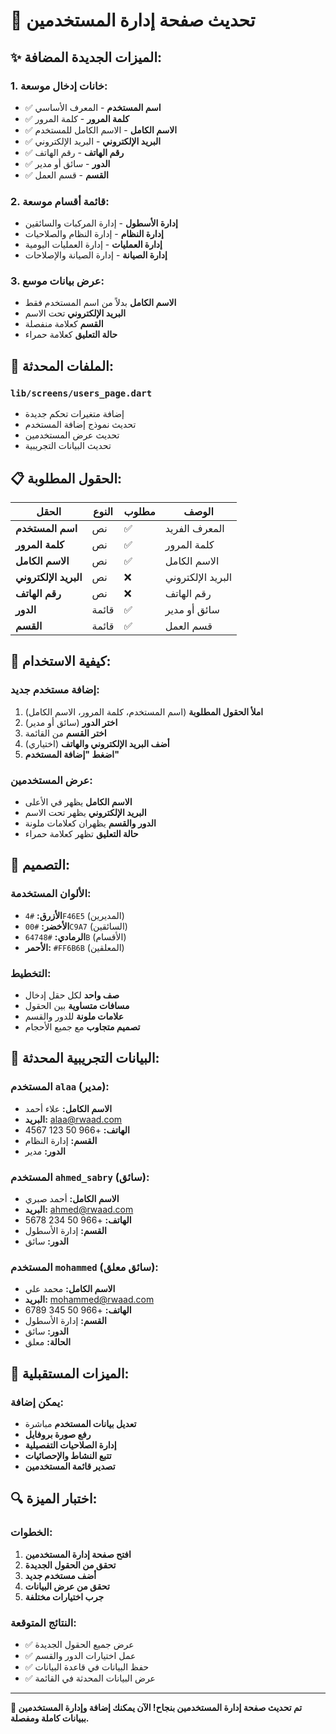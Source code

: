 # 👥 **تحديث صفحة إدارة المستخدمين**

## ✨ **الميزات الجديدة المضافة:**

### **1. خانات إدخال موسعة:**
- ✅ **اسم المستخدم** - المعرف الأساسي
- ✅ **كلمة المرور** - كلمة المرور
- ✅ **الاسم الكامل** - الاسم الكامل للمستخدم
- ✅ **البريد الإلكتروني** - البريد الإلكتروني
- ✅ **رقم الهاتف** - رقم الهاتف
- ✅ **الدور** - سائق أو مدير
- ✅ **القسم** - قسم العمل

### **2. قائمة أقسام موسعة:**
- **إدارة الأسطول** - إدارة المركبات والسائقين
- **إدارة النظام** - إدارة النظام والصلاحيات
- **إدارة العمليات** - إدارة العمليات اليومية
- **إدارة الصيانة** - إدارة الصيانة والإصلاحات

### **3. عرض بيانات موسع:**
- **الاسم الكامل** بدلاً من اسم المستخدم فقط
- **البريد الإلكتروني** تحت الاسم
- **القسم** كعلامة منفصلة
- **حالة التعليق** كعلامة حمراء

## 🔧 **الملفات المحدثة:**

### **`lib/screens/users_page.dart`**
- إضافة متغيرات تحكم جديدة
- تحديث نموذج إضافة المستخدم
- تحديث عرض المستخدمين
- تحديث البيانات التجريبية

## 📋 **الحقول المطلوبة:**

| الحقل | النوع | مطلوب | الوصف |
|-------|-------|--------|--------|
| **اسم المستخدم** | نص | ✅ | المعرف الفريد |
| **كلمة المرور** | نص | ✅ | كلمة المرور |
| **الاسم الكامل** | نص | ✅ | الاسم الكامل |
| **البريد الإلكتروني** | نص | ❌ | البريد الإلكتروني |
| **رقم الهاتف** | نص | ❌ | رقم الهاتف |
| **الدور** | قائمة | ✅ | سائق أو مدير |
| **القسم** | قائمة | ✅ | قسم العمل |

## 🎯 **كيفية الاستخدام:**

### **إضافة مستخدم جديد:**
1. **املأ الحقول المطلوبة** (اسم المستخدم، كلمة المرور، الاسم الكامل)
2. **اختر الدور** (سائق أو مدير)
3. **اختر القسم** من القائمة
3. **أضف البريد الإلكتروني والهاتف** (اختياري)
4. **اضغط "إضافة المستخدم"**

### **عرض المستخدمين:**
- **الاسم الكامل** يظهر في الأعلى
- **البريد الإلكتروني** يظهر تحت الاسم
- **الدور والقسم** يظهران كعلامات ملونة
- **حالة التعليق** تظهر كعلامة حمراء

## 🎨 **التصميم:**

### **الألوان المستخدمة:**
- **الأزرق:** `#4F46E5` (المديرين)
- **الأخضر:** `#00C9A7` (السائقين)
- **الرمادي:** `#64748B` (الأقسام)
- **الأحمر:** `#FF6B6B` (المعلقين)

### **التخطيط:**
- **صف واحد** لكل حقل إدخال
- **مسافات متساوية** بين الحقول
- **علامات ملونة** للدور والقسم
- **تصميم متجاوب** مع جميع الأحجام

## 📱 **البيانات التجريبية المحدثة:**

### **المستخدم `alaa` (مدير):**
- **الاسم الكامل:** علاء أحمد
- **البريد:** alaa@rwaad.com
- **الهاتف:** +966 50 123 4567
- **القسم:** إدارة النظام
- **الدور:** مدير

### **المستخدم `ahmed_sabry` (سائق):**
- **الاسم الكامل:** أحمد صبري
- **البريد:** ahmed@rwaad.com
- **الهاتف:** +966 50 234 5678
- **القسم:** إدارة الأسطول
- **الدور:** سائق

### **المستخدم `mohammed` (سائق معلق):**
- **الاسم الكامل:** محمد علي
- **البريد:** mohammed@rwaad.com
- **الهاتف:** +966 50 345 6789
- **القسم:** إدارة الأسطول
- **الدور:** سائق
- **الحالة:** معلق

## 🚀 **الميزات المستقبلية:**

### **يمكن إضافة:**
- **تعديل بيانات المستخدم** مباشرة
- **رفع صورة بروفايل**
- **إدارة الصلاحيات التفصيلية**
- **تتبع النشاط والإحصائيات**
- **تصدير قائمة المستخدمين**

## 🔍 **اختبار الميزة:**

### **الخطوات:**
1. **افتح صفحة إدارة المستخدمين**
2. **تحقق من الحقول الجديدة**
3. **أضف مستخدم جديد**
4. **تحقق من عرض البيانات**
5. **جرب اختيارات مختلفة**

### **النتائج المتوقعة:**
- ✅ عرض جميع الحقول الجديدة
- ✅ عمل اختيارات الدور والقسم
- ✅ حفظ البيانات في قاعدة البيانات
- ✅ عرض البيانات المحدثة في القائمة

---

**🎉 تم تحديث صفحة إدارة المستخدمين بنجاح! الآن يمكنك إضافة وإدارة المستخدمين ببيانات كاملة ومفصلة.**



